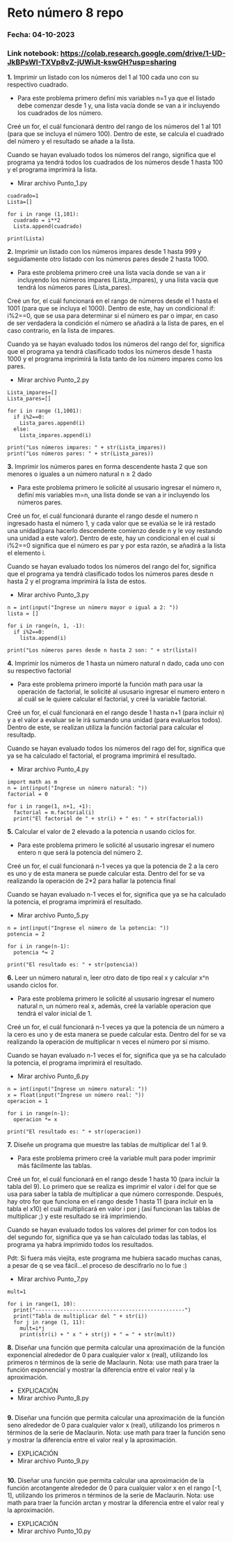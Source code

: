 # Reto número 8 repo
### Fecha:  04-10-2023
### Link notebook: https://colab.research.google.com/drive/1-UD-JkBPsWI-TXVp8vZ-jUWiJt-kswGH?usp=sharing
**1.** Imprimir un listado con los números del 1 al 100 cada uno con su respectivo cuadrado.
* Para este problema primero definí mis variables n=1 ya que el listado debe comenzar desde 1 y, una lista vacía donde se van a ir incluyendo los cuadrados de los número.

Creé un for, el cuál funcionará dentro del rango de los números del 1 al 101 (para que se incluya el número 100). Dentro de este, se calcula el cuadrado del número y el resultado se añade a la lista. 

Cuando se hayan evaluado todos los números del rango, significa que el programa ya tendrá todos los cuadrados de los números desde 1 hasta 100 y el programa imprimirá la lista.

* Mirar archivo Punto_1.py
```pseudocode
cuadrado=1
Lista=[]

for i in range (1,101):
  cuadrado = i**2
  Lista.append(cuadrado)

print(Lista)
```
**2.** Imprimir un listado con los números impares desde 1 hasta 999 y seguidamente otro listado con los números pares desde 2 hasta 1000.
* Para este problema primero creé una lista vacía donde se van a ir incluyendo los números impares (Lista_impares), y una lista vacía que tendrá los números pares (Lista_pares).

Creé un for, el cuál funcionará en el rango de números desde el 1 hasta el 1001 (para que se incluya el 1000). Dentro de este, hay un condicional if: i%2==0, que se usa para determinar si el número es par o impar, en caso de ser verdadera la condición el número se añadirá a la lista de pares, en el caso contrario, en la lista de impares. 

Cuando ya se hayan evaluado todos los números del rango del for, significa que el programa ya tendrá clasificado todos los números desde 1 hasta 1000 y el programa imprimirá la lista tanto de los número impares como los pares.
* Mirar archivo Punto_2.py
```pseudocode
Lista_impares=[]
Lista_pares=[]

for i in range (1,1001):
  if i%2==0:
    Lista_pares.append(i)
  else:
    Lista_impares.append(i)

print("Los números impares: " + str(Lista_impares))
print("Los números pares: " + str(Lista_pares))
```
**3.** Imprimir los números pares en forma descendente hasta 2 que son menores o iguales a un número natural n ≥ 2 dado
* Para este problema primero le solicité al ususario ingresar el número n, definí mis variables m=n, una lista donde se van a ir incluyendo los números pares.

Creé un for, el cuál funcionará durante el rango desde el numero n ingresado hasta el número 1, y cada valor que se evalúa se le irá restado una unidad(para hacerlo descendente comienzo desde n y le voy restando una unidad a este valor). Dentro de este, hay un condicional en el cual si i%2==0 significa que el número es par y por esta razón, se añadirá a la lista el elemento i. 

Cuando se hayan evaluado todos los números del rango del for, significa que el programa ya tendrá clasificado todos los números pares desde n hasta 2 y el programa imprimirá la lista de estos.
* Mirar archivo Punto_3.py
```pseudocode
n = int(input("Ingrese un número mayor o igual a 2: "))
lista = []

for i in range(n, 1, -1):
  if i%2==0:
    lista.append(i)

print("Los números pares desde n hasta 2 son: " + str(lista))
```
**4.** Imprimir los números de 1 hasta un número natural n dado, cada uno con su respectivo factorial
* Para este problema primero importé la función math para usar la operación de factorial, le solicité al ususario ingresar el numero entero n al cuál se le quiere calcular el factorial, y creé la variable factorial.

Creé un for, el cuál funcionará en el rango desde 1 hasta n+1 (para incluir n) y a el valor a evaluar se le irá sumando una unidad (para evaluarlos todos). Dentro de este, se realizan utiliza la función factorial para calcular el resultadp.

Cuando se hayan evaluado todos los números del rago del for, significa que ya se ha calculado el factorial, el programa imprimirá el resultado.
* Mirar archivo Punto_4.py
```pseudocode
import math as m
n = int(input("Ingrese un número natural: "))
factorial = 0

for i in range(1, n+1, +1):
  factorial = m.factorial(i)
  print("El factorial de " + str(i) + " es: " + str(factorial))
```
**5.** Calcular el valor de 2 elevado a la potencia n usando ciclos for.
* Para este problema primero le solicité al ususario ingresar el numero entero n que será la potencia del número 2.

Creé un for, el cuál funcionará n-1 veces ya que la potencia de 2 a la cero es uno y de esta manera se puede calcular esta. Dentro del for se va realizando la operación de 2*2 para hallar la potencia final

Cuando se hayan evaluado n-1 veces el for, significa que ya se ha calculado la potencia, el programa imprimirá el resultado.
* Mirar archivo Punto_5.py
```pseudocode
n = int(input("Ingrese el número de la potencia: "))
potencia = 2

for i in range(n-1):
  potencia *= 2
  
print("El resultado es: " + str(potencia))
```
**6.** Leer un número natural n, leer otro dato de tipo real x y calcular x^n usando ciclos for.
* Para este problema primero le solicité al ususario ingresar el numero natural n, un número real x, además, creé la variable operacion que tendrá el valor inicial de 1.

Creé un for, el cuál funcionará n-1 veces ya que la potencia de un número a la cero es uno y de esta manera se puede calcular esta. Dentro del for se va realizando la operación de multiplicar n veces el número por sí mismo.

Cuando se hayan evaluado n-1 veces el for, significa que ya se ha calculado la potencia, el programa imprimirá el resultado.
* Mirar archivo Punto_6.py
```pseudocode
n = int(input("Ingrese un número natural: "))
x = float(input("Ingrese un número real: "))
operacion = 1

for i in range(n-1):
  operacion *= x

print("El resultado es: " + str(operacion))
```
**7.** Diseñe un programa que muestre las tablas de multiplicar del 1 al 9.
* Para este problema primero creé la variable mult para poder imprimir más fácilmente las tablas.

Creé un for, el cuál funcionará en el rango desde 1 hasta 10 (para incluir la tabla del 9). Lo primero que se realiza es imprimir el valor i del for que se usa para saber la tabla de multiplicar a que número corresponde. Después, hay otro for que funciona en el rango desde 1 hasta 11 (para incluir en la tabla el x10) el cuál multiplicará en valor i por j (así funcionan las tablas de multiplicar ;) y este resultado se irá imprimiendo. 

Cuando se hayan evaluado todos los valores del primer for con todos los del segundo for, significa que ya se han calculado todas las tablas, el programa ya habrá imprimido todos los resultados.

Pdt: Si fuera más viejita, este programa me hubiera sacado muchas canas, a pesar de q se vea fácil...el proceso de descifrarlo no lo fue :)

* Mirar archivo Punto_7.py
```pseudocode
mult=1

for i in range(1, 10):
  print("------------------------------------------------")
  print("Tabla de multiplicar del " + str(i))
  for j in range (1, 11):
    mult=i*j
    print(str(i) + " x " + str(j) + " = " + str(mult))
```
**8.** Diseñar una función que permita calcular una aproximación de la función exponencial alrededor de 0 para cualquier valor x (real), utilizando los primeros n términos de la serie de Maclaurin. Nota: use math para traer la función exponencial y mostrar la diferencia entre el valor real y la aproximación.
* EXPLICACIÓN
* Mirar archivo Punto_8.py
```pseudocode

```
**9.** Diseñar una función que permita calcular una aproximación de la función seno alrededor de 0 para cualquier valor x (real), utilizando los primeros n términos de la serie de Maclaurin. Nota: use math para traer la función seno y mostrar la diferencia entre el valor real y la aproximación.
* EXPLICACIÓN
* Mirar archivo Punto_9.py
```pseudocode

```
**10.** Diseñar una función que permita calcular una aproximación de la función arcotangente alrededor de 0 para cualquier valor x en el rango [-1, 1], utilizando los primeros n términos de la serie de Maclaurin. Nota: use math para traer la función arctan y mostrar la diferencia entre el valor real y la aproximación.
* EXPLICACIÓN
* Mirar archivo Punto_10.py
```pseudocode

```
